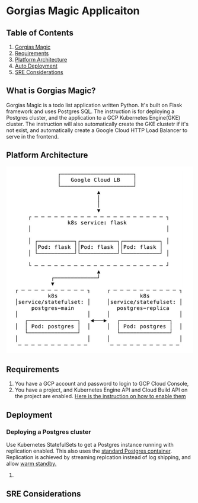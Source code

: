 
# Gorgias Magic Applicaiton


## Table of Contents
1. [Gorgias Magic](README.md#What-is-Gorgias-Magic?)
1. [Requirements](README.md#Requirements)
1. [Platform Architecture](README.md#Platform-Architecture)
1. [Auto Deployment](README.md#Auto-Deployment)
1. [SRE Considerations](README.md#SRE-Considerations)



## What is Gorgias Magic?

Gorgias Magic is a todo list application written Python. It's built on Flask framework and uses Postgres SQL. The instruction is for deploying a Postgres cluster, and the application to a GCP Kubernetes Engine(GKE) cluster. The instruction will also automatically create the GKE clustetr if it's not exist, and automatically create a Google Cloud HTTP Load Balancer to serve in the frontend. 

## Platform Architecture

![Platform Architecture](./magic_app_architecture.png?raw=true "Platform Architecture")


## Requirements

1. You have a GCP account and password to login to GCP Cloud Console,
2. You have a project, and Kubernetes Engine API and Cloud Build API on the project are enabled. [Here is the instruction on how to enable them](README.md#What-is-Gorgias-Magic?)

## Deployment

### Deploying a Postgres cluster

Use Kubernetes StatefulSets to get a Postgres instance running with replication enabled. This also uses the [standard Postgres container](https://github.com/docker-library/postgres). Replication is achieved by streaming replcation instead of log shipping, and allow [warm standby.](https://www.postgresql.org/docs/current/warm-standby.html)

1. 


## SRE Considerations